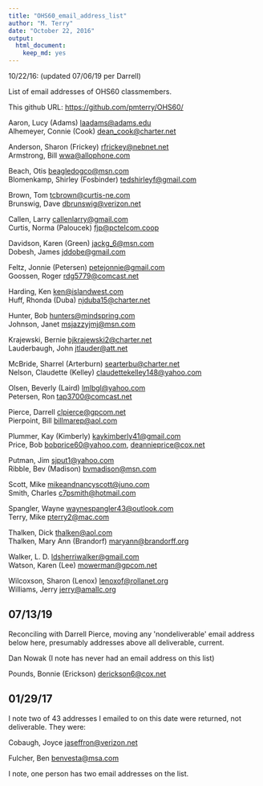 ```yaml
---
title: "OHS60_email_address_list"
author: "M. Terry"
date: "October 22, 2016"
output: 
  html_document: 
    keep_md: yes
---
```




10/22/16: (updated 07/06/19 per Darrell)

List of email addresses of OHS60 classmembers.

This github URL: https://github.com/pmterry/OHS60/


Aaron, Lucy (Adams)               laadams@adams.edu  
Alhemeyer, Connie (Cook)          dean_cook@charter.net  

Anderson, Sharon (Frickey)        rfrickey@nebnet.net  
Armstrong, Bill                   wwa@allophone.com  

Beach, Otis                       beagledogco@msn.com  
Blomenkamp, Shirley (Fosbinder)   tedshirleyf@gmail.com  

Brown, Tom                        tcbrown@curtis-ne.com  
Brunswig, Dave                    dbrunswig@verizon.net  

Callen, Larry                     callenlarry@gmail.com  
Curtis, Norma (Paloucek)          fjp@pctelcom.coop  

Davidson, Karen (Green)           jackg_6@msn.com  
Dobesh, James                     jddobe@gmail.com  

Feltz, Jonnie (Petersen)          petejonnie@gmail.com  
Goossen, Roger                    rdg5779@comcast.net  

Harding, Ken                      ken@islandwest.com  
Huff, Rhonda (Duba)               njduba15@charter.net  

Hunter, Bob                       hunters@mindspring.com  
Johnson, Janet                    msjazzyjmj@msn.com  

Krajewski, Bernie                 bjkrajewski2@charter.net  
Lauderbaugh, John                 jtlauder@att.net  

McBride, Sharrel (Arterburn)      searterbu@charter.net  
Nelson, Claudette (Kelley)        claudettekelley148@yahoo.com  

Olsen, Beverly (Laird)            lmlbgl@yahoo.com  
Petersen, Ron                     tap3700@comcast.net  

Pierce, Darrell                   clpierce@gpcom.net  
Pierpoint, Bill                   billmarep@aol.com  

Plummer, Kay (Kimberly)           kaykimberly41@gmail.com   
Price, Bob                        bobprice60@yahoo.com, deannieprice@cox.net  

Putman, Jim                       sjput1@yahoo.com  
Ribble, Bev (Madison)             bvmadison@msn.com  

Scott, Mike                       mikeandnancyscott@juno.com  
Smith, Charles                    c7psmith@hotmail.com  

Spangler, Wayne                   waynespangler43@outlook.com  
Terry, Mike                       pterry2@mac.com  

Thalken, Dick                     thalken@aol.com  
Thalken, Mary Ann (Brandorf)      maryann@brandorff.org  

Walker, L. D.                     ldsherriwalker@gmail.com  
Watson, Karen (Lee)               mowerman@gpcom.net  

Wilcoxson, Sharon (Lenox)         lenoxof@rollanet.org  
Williams, Jerry                   jerry@amallc.org  

## 07/13/19  

Reconciling with Darrell Pierce, moving any 'nondeliverable' email address below here, presumably addresses above all deliverable, current.  

Dan Nowak (I note has never had an email address on this list)  

Pounds, Bonnie (Erickson)         derickson6@cox.net  

## 01/29/17

I note two of 43 addresses I emailed to on this date were returned, not deliverable. They were:

Cobaugh, Joyce                    jaseffron@verizon.net

Fulcher, Ben                      benvesta@msa.com


I note, one person has two email addresses on the list. 
